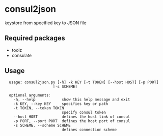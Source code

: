 # consul2json

 keystore from specified key to JSON file


## Required packages
- toolz
- consulate

## Usage


```
  usage: consul2json.py [-h] -k KEY [-t TOKEN] [--host HOST] [-p PORT]
                      [-s SCHEME]

  optional arguments:
    -h, --help            show this help message and exit
    -k KEY, --key KEY     specifies key or path
    -t TOKEN, --token TOKEN
                          specify consul token
    --host HOST           defines the host link of consul
    -p PORT, --port PORT  defines the host port of consul
    -s SCHEME, --scheme SCHEME
                          defines connection scheme

```
